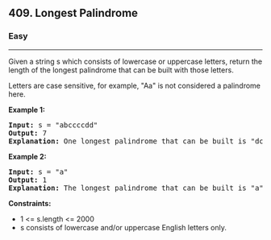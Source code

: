 <h2>409. Longest Palindrome</h2>
<h3>Easy</h3>
<hr>
<div>
<p>Given a string s which consists of lowercase or uppercase letters, return the length of the longest palindrome that can be built with those letters.

Letters are case sensitive, for example, "Aa" is not considered a palindrome here.

</p>

<p><b>Example 1: </b></p>
<pre>
<strong>Input:</strong> s = "abccccdd"
<strong>Output:</strong> 7
<strong>Explanation:</strong> One longest palindrome that can be built is "dccaccd", whose length is 7.
</pre>

<p><b>Example 2: </b></p>
<pre>
<strong>Input:</strong> s = "a"
<strong>Output:</strong> 1
<strong>Explanation:</strong> The longest palindrome that can be built is "a", whose length is 1.
</pre>

<p><b>Constraints:</b></p>
<ul> 
    <li>1 <= s.length <= 2000</li>
    <li>s consists of lowercase and/or uppercase English letters only.</li>
</ul>
</div>
